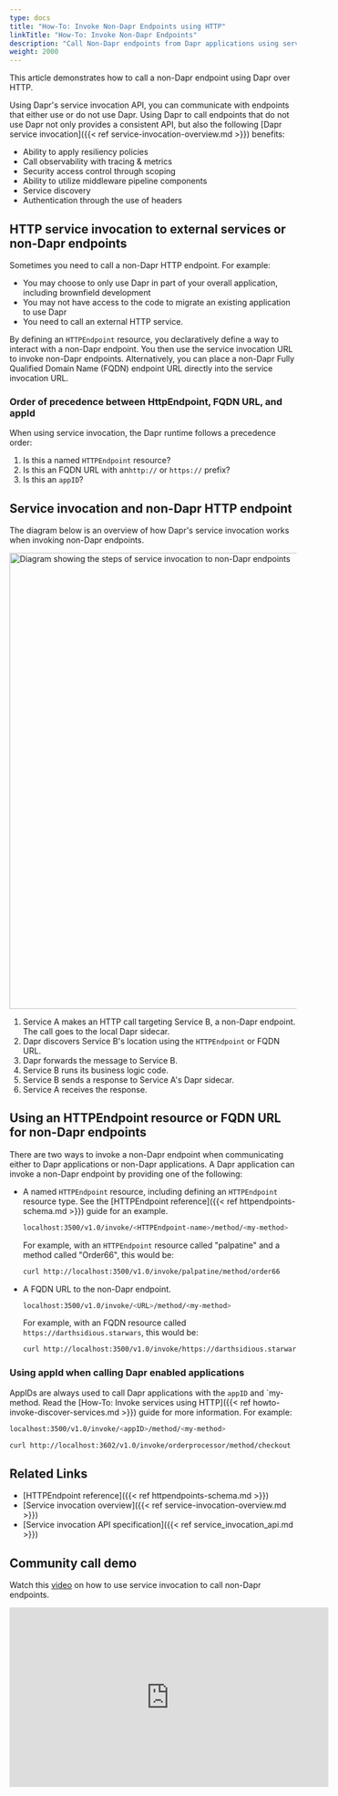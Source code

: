 ```yaml
---
type: docs
title: "How-To: Invoke Non-Dapr Endpoints using HTTP"
linkTitle: "How-To: Invoke Non-Dapr Endpoints"
description: "Call Non-Dapr endpoints from Dapr applications using service invocation"
weight: 2000
---
```


This article demonstrates how to call a non-Dapr endpoint using Dapr over HTTP.

Using Dapr's service invocation API, you can communicate with endpoints that either use or do not use Dapr. Using Dapr to call endpoints that do not use Dapr not only provides a consistent API, but also the following [Dapr service invocation]({{< ref service-invocation-overview.md >}}) benefits:

- Ability to apply resiliency policies
- Call observability with tracing & metrics
- Security access control through scoping
- Ability to utilize middleware pipeline components
- Service discovery
- Authentication through the use of headers

## HTTP service invocation to external services or non-Dapr endpoints
Sometimes you need to call a non-Dapr HTTP endpoint. For example:
- You may choose to only use Dapr in part of your overall application, including brownfield development
- You may not have access to the code to migrate an existing application to use Dapr
- You need to call an external HTTP service.

By defining an `HTTPEndpoint` resource, you declaratively define a way to interact with a non-Dapr endpoint. You then use the service invocation URL to invoke non-Dapr endpoints. Alternatively, you can place a non-Dapr Fully Qualified Domain Name (FQDN) endpoint URL directly into the service invocation URL.

### Order of precedence between HttpEndpoint, FQDN URL, and appId
When using service invocation, the Dapr runtime follows a precedence order:

1. Is this a named `HTTPEndpoint` resource?
2. Is this an FQDN URL with an`http://` or `https://` prefix?
3. Is this an `appID`?

## Service invocation and non-Dapr HTTP endpoint
The diagram below is an overview of how Dapr's service invocation works when invoking non-Dapr endpoints.

<img src="/images/service-invocation-overview-non-dapr-endpoint.png" width=800 alt="Diagram showing the steps of service invocation to non-Dapr endpoints">

1. Service A makes an HTTP call targeting Service B, a non-Dapr endpoint. The call goes to the local Dapr sidecar.
2. Dapr discovers Service B's location using the `HTTPEndpoint` or FQDN URL.
3. Dapr forwards the message to Service B.
4. Service B runs its business logic code.
5. Service B sends a response to Service A's Dapr sidecar.
6. Service A receives the response.

## Using an HTTPEndpoint resource or FQDN URL for non-Dapr endpoints
There are two ways to invoke a non-Dapr endpoint when communicating either to Dapr applications or non-Dapr applications. A Dapr application can invoke a non-Dapr endpoint by providing one of the following:

- A named `HTTPEndpoint` resource, including defining an `HTTPEndpoint` resource type. See the [HTTPEndpoint reference]({{< ref httpendpoints-schema.md >}}) guide for an example.

    ```sh
    localhost:3500/v1.0/invoke/<HTTPEndpoint-name>/method/<my-method>
    ```

    For example, with an `HTTPEndpoint` resource called "palpatine" and a method called "Order66", this would be:
    ```sh
    curl http://localhost:3500/v1.0/invoke/palpatine/method/order66
    ```

- A FQDN URL to the non-Dapr endpoint.

    ```sh
    localhost:3500/v1.0/invoke/<URL>/method/<my-method>
    ```

    For example, with an FQDN resource called `https://darthsidious.starwars`, this would be:
    ```sh
    curl http://localhost:3500/v1.0/invoke/https://darthsidious.starwars/method/order66
    ```

### Using appId when calling Dapr enabled applications
AppIDs are always used to call Dapr applications with the `appID` and `my-method. Read the [How-To: Invoke services using HTTP]({{< ref howto-invoke-discover-services.md >}}) guide for more information. For example:

```sh
localhost:3500/v1.0/invoke/<appID>/method/<my-method>
```
```sh
curl http://localhost:3602/v1.0/invoke/orderprocessor/method/checkout
```

## Related Links

- [HTTPEndpoint reference]({{< ref httpendpoints-schema.md >}})
- [Service invocation overview]({{< ref service-invocation-overview.md >}})
- [Service invocation API specification]({{< ref service_invocation_api.md >}})

## Community call demo
Watch this [video](https://youtu.be/BEXJgLsO4hA?t=364) on how to use service invocation to call non-Dapr endpoints.
<div class="embed-responsive embed-responsive-16by9">
<iframe width="560" height="315" src="https://www.youtube-nocookie.com/embed/BEXJgLsO4hA?t=364" frameborder="0" allow="accelerometer; autoplay; clipboard-write; encrypted-media; gyroscope; picture-in-picture" allowfullscreen></iframe>
</div>
